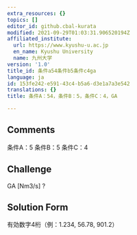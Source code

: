 ```yaml
---
extra_resources: {}
topics: []
editor_id: github.cbal-kurata
modified: 2021-09-29T01:03:31.906520194Z
affiliated_institute:
  url: https://www.kyushu-u.ac.jp
  en_name: Kyushu University
  name: 九州大学
version: '1.0'
title_id: 条件a54条件b5条件c4ga
language: ja
id: 153fe242-e591-43c4-b5a6-d3e1a7a3e542
translations: {}
title: 条件A：54，条件B：5，条件C：4，GA

---
```


## Comments
条件A：5
条件B：5
条件C：4

## Challenge
GA [Nm3/s] ?

## Solution Form
有効数字4桁（例：1.234,  56.78,  901.2）




